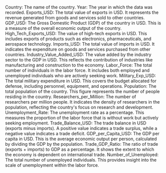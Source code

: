 Country: The name of the country.
Year: The year in which the data was recorded.
Exports_USD: The total value of exports in USD. It represents the revenue generated from goods and services sold to other countries.
GDP_USD: The Gross Domestic Product (GDP) of the country in USD. This is a measure of the overall economic output of the country.
High_Tech_Exports_USD: The value of high-tech exports in USD. This includes exports of products such as electronics, pharmaceuticals, and aerospace technology.
Imports_USD: The total value of imports in USD. It indicates the expenditure on goods and services purchased from other countries.
Industry_Value_Added_USD: The value added by the industry sector to the GDP in USD. This reflects the contribution of industries like manufacturing and construction to the economy.
Labor_Force: The total number of individuals in the labor force. It includes both employed and unemployed individuals who are actively seeking work.
Military_Exp_USD: The total military expenditure in USD. This covers the budget allocated for defense, including personnel, equipment, and operations.
Population: The total population of the country. This figure represents the number of people residing in the country.
Researchers_per_Million: The number of researchers per million people. It indicates the density of researchers in the population, reflecting the country's focus on research and development.
Unemployment_Rate: The unemployment rate as a percentage. This measures the proportion of the labor force that is without work but actively seeking employment.
Trade_Balance_USD: The trade balance in USD (exports minus imports). A positive value indicates a trade surplus, while a negative value indicates a trade deficit.
GDP_per_Capita_USD: The GDP per capita in USD. This is the average economic output per person, calculated by dividing the GDP by the population.
Trade_GDP_Ratio: The ratio of trade (exports + imports) to GDP as a percentage. It shows the extent to which the economy is dependent on international trade.
Number_of_Unemployed: The total number of unemployed individuals. This provides insight into the scale of unemployment within the labor force.
